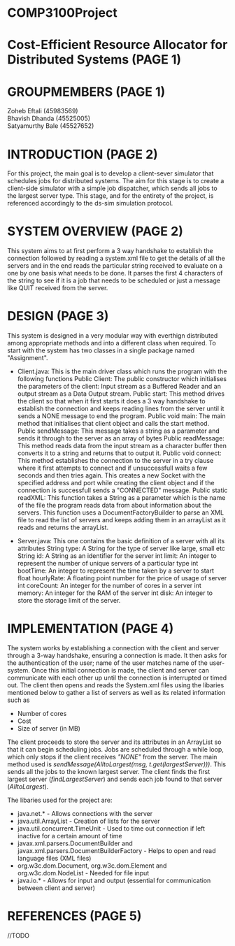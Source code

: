 # COMP3100Project

# Cost-Efficient Resource Allocator for Distributed Systems (PAGE 1)

# GROUPMEMBERS (PAGE 1)
Zoheb Eftali (45983569) <br>
Bhavish Dhanda (45525005) <br>
Satyamurthy Bale (45527652) <br>
# INTRODUCTION (PAGE 2)
For this project, the main goal is to develop a client-sever simulator that schedules jobs for distributed systems. The aim for this stage is to create a client-side simulator with a simple job dispatcher, which sends all jobs to the largest server type. This stage, and for the entirety of the project, is referenced accordingly to the ds-sim simulation protocol.

# SYSTEM OVERVIEW (PAGE 2)
This system aims to at first perform a 3 way handshake to establish the connection followed by reading a system.xml file to get the details of all the servers and in the end reads the particular string received to evaluate on a one by one basis what needs to be done. It parses the first 4 characters of the string to see if it is a job that needs to be scheduled or just a message like QUIT received from the server.


# DESIGN (PAGE 3)
This system is designed in a very modular way with everthign distributed among appropriate methods and into a different class when required.
To start with the system has two classes in a single package named "Assignment".
* Client.java: This is the main driver class which runs the program with the following functions
        Public Client: The public constructor which initialises the parameters of the client: Input stream as a Buffered Reader and an output stream as a Data Output stream.
        Public start: This method drives the client so that when it first starts it does a 3 way handshake to establish the connection and keeps reading lines from the server until it sends a NONE message to end the program.
        Public void main: The main method that initialises that client object and calls the start method.
        Public sendMessage: This message takes a string as a parameter and sends it through to the server as an array of bytes
        Public readMessage: This method reads data from the input stream as a character buffer then converts it to a string and returns that to output it.
        Public void connect: This method establishes the connection to the server in a try clause where it first attempts to connect and if unsuccessfull waits a few seconds and then tries again. This creates a new Socket with the specified address and port while creating the client object and if the connection is successfull sends a "CONNECTED" message.
        Public static readXML: This function takes a String as a parameter which is the name of the file the program reads data from about information about the servers. This function uses a DocumentFactoryBuilder to parse an XML file to read the list of servers and keeps adding them in an arrayList as it reads and returns the arrayList.

* Server.java: This one contains the basic definition of a server with all its attributes 
        String type: A String for the type of server like large, small etc
		String id: A String as an identifier for the server
		int limit: An integer to represent the number of unique servers of a particular type
		int bootTime: An integer to represent the time taken by a server to start
		float hourlyRate: A floating point number for the price of usage of server 
		int coreCount: An integer for the number of cores in a server
		int memory: An integer for the RAM of the server
		int disk: An integer to store the storage limit of the server.

# IMPLEMENTATION (PAGE 4)

The system works by establishing a connection with the client and server through a 3-way handshake, ensuring a connection is made. It then asks for the authentication of the user; name of the user matches name of the user-system. Once this initial connection is made, the client and server can communicate with each other up until the connection is interrupted or timed out. The client then opens and reads the System.xml files using the libaries mentioned below to gather a list of servers as well as its related information such as
* Number of cores 
* Cost 
* Size of server (in MB)

The client proceeds to store the server and its attributes in an ArrayList so that it can begin scheduling jobs. Jobs are scheduled through a while loop, which only stops if the client receives _"NONE"_ from the server. The main method used is _sendMessage(AlltoLargest(msg, t.get(largestServer)))_. This sends all the jobs to the known largest server. The client finds the first largest server (_findLargestServer_) and sends each job found to that server (_AlltoLargest_).

The libaries used for the project are: 
* java.net.* - Allows connections with the server
* java.util.ArrayList - Creation of lists for the server
* java.util.concurrent.TimeUnit - Used to time out connection if left inactive for a certain amount of time 
* javax.xml.parsers.DocumentBuilder and javax.xml.parsers.DocumentBuilderFactory - Helps to open and read language files (XML files) 
* org.w3c.dom.Document, org.w3c.dom.Element and org.w3c.dom.NodeList - Needed for file input
* java.io.* - Allows for input and output (essential for communication between client and server)

# REFERENCES (PAGE 5)
//TODO
